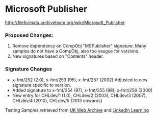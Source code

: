 # Microsoft Publisher

http://fileformats.archiveteam.org/wiki/Microsoft_Publisher

### Proposed Changes:

1. Remove dependency on CompObj "MSPublisher" signature. Many samples do not have a CompObj, also too vaugue for versions. 
2. New signatures based on "Contents" header.

### Signature Changes

* x-fmt/252 (2.0), x-fmt/253 (95), x-fmt/257 (2002) Adjusted to new signature specific to version.
* Added signature to x-fmt/254 (97), x-fmt/255 (98), x-fmt/256 (2000)
* New entry for CHLdev/1 (1.0), CHLdev/2 (2003), CHLdev/3 (2007), CHLdev/4 (2010), CHLdev/5 (2013 onwards)



Testing Samples retrieved from [UK Web Archive](https://www.webarchive.org.uk/shine/search?page=1&facet.fields=postcode_district&facet.fields=crawl_year&invert=&facet.fields=domain&invert=&facet.fields=links_domains&invert=&facet.fields=public_suffix&invert=&facet.fields=content_type_norm&invert=&facet.fields=content_language&invert=&addFacet=content_type_ext&action=add-facet&query=content_ffb:%22d0cf11e0%22&tab=results&totalCount=totalCount&sort=crawl_date&order=asc&mode=&facet.in.content_type_ext=%22pub%22) and [LinkedIn Learning](https://www.linkedin.com/learning/)
